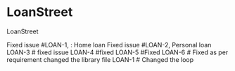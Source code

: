 # LoanStreet
LoanStreet

Fixed issue #LOAN-1,   : Home loan 
Fixed issue #LOAN-2, Personal loan
LOAN-3 # fixed issue
LOAN-4 #fixed
LOAN-5 #Fixed
LOAN-6 # Fixed as per requirement changed the library file 
LOAN-1 # Changed the loop 
